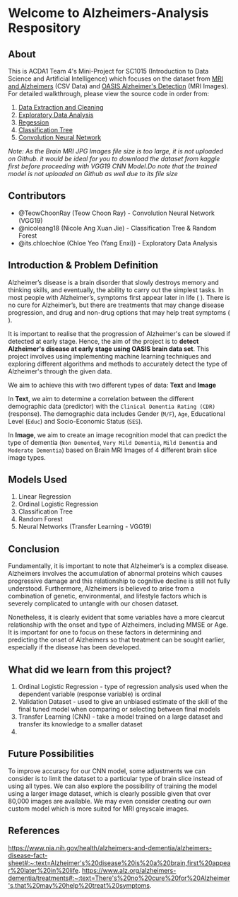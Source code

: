 # Welcome to Alzheimers-Analysis Respository

## About

This is ACDA1 Team 4's Mini-Project for SC1015 (Introduction to Data Science and Artificial Intelligence) which focuses on the dataset from [MRI and Alzheimers](https://www.kaggle.com/datasets/jboysen/mri-and-alzheimers?resource=download) (CSV Data) and [OASIS Alzheimer's Detection](https://www.kaggle.com/datasets/ninadaithal/imagesoasis) (MRI Images). For detailed walkthrough, please view the source code in order from:

1. [Data Extraction and Cleaning](https://github.com/TeowChoonRay/Alzheimer-Analysis/blob/main/Data%20Extraction%20and%20Cleaning.ipynb)
2. [Exploratory Data Analysis](https://github.com/TeowChoonRay/Alzheimer-Analysis/blob/main/Exploratory%20Data%20Analysis.ipynb)
3. [Regession](https://github.com/TeowChoonRay/Alzheimer-Analysis/blob/main/Regression.ipynb)
4. [Classification Tree](https://github.com/TeowChoonRay/Alzheimer-Analysis/blob/main/Classification%20Tree.ipynb)
5. [Convolution Neural Network](https://github.com/TeowChoonRay/Alzheimer-Analysis/blob/main/Convolution%20Neural%20Network%20(VGG19).ipynb)

*Note: As the Brain MRI JPG Images file size is too large, it is not uploaded on Github. it would be ideal for you to download the dataset from kaggle first before proceeding with VGG19 CNN Model.Do note that the trained model is not uploaded on Github as well due to its file size*
  
## Contributors

- @TeowChoonRay (Teow Choon Ray) - Convolution Neural Network (VGG19)
- @nicoleang18 (Nicole Ang Xuan Jie) - Classification Tree & Random Forest
- @its.chloechloe (Chloe Yeo (Yang Enxi)) - Exploratory Data Analysis

## Introduction & Problem Definition 

Alzheimer’s disease is a brain disorder that slowly destroys memory and thinking skills, and eventually, the ability to carry out the simplest tasks. In most people with Alzheimer’s, symptoms first appear later in life ( ). There is no cure for Alzheimer’s, but there are treatments that may change disease progression, and drug and non-drug options that may help treat symptoms ( ).

It is important to realise that the progression of Alzheimer's can be slowed if detected at early stage. Hence, the aim of the project is to **detect Alzheimer's disease at early stage using OASIS brain data set**. This project involves using implementing machine learning techniques and exploring different algorithms and methods to accurately detect the type of Alzheimer's through the given data. 

We aim to achieve this with two different types of data: **Text** and **Image**

In **Text**, we aim to determine a correlation between the different demographic data (predictor) with the `Clinical Dementia Rating (CDR)` (response). The demographic data includes Gender (`M/F`), `Age`, Educational Level (`Educ`) and Socio-Economic Status (`SES`).

In **Image**, we aim to create an image recognition model that can predict the type of dementia (`Non Demented`, `Very Mild Dementia`, `Mild Dementia` and `Moderate Dementia`) based on Brain MRI Images of 4 different brain slice image types.

## Models Used

1. Linear Regression
2. Ordinal Logistic Regression
3. Classification Tree
4. Random Forest
5. Neural Networks (Transfer Learning - VGG19)

## Conclusion
Fundamentally, it is important to note that Alzheimer’s is a complex disease. Alzheimers ​​involves the accumulation of abnormal proteins which causes progressive damage and this relationship to cognitive decline is still not fully understood. Furthermore, Alzheimers is believed to arise from a combination of genetic, environmental, and lifestyle factors which is severely complicated to untangle with our chosen dataset.

Nonetheless, it is clearly evident that some variables have a more clearcut relationship with the onset and type of Alzheimers, including MMSE or Age. It is important for one to focus on these factors in determining and predicting the onset of Alzheimers so that treatment can be sought earlier, especially if the disease has been developed.

## What did we learn from this project?

1. Ordinal Logistic Regression - type of regression analysis used when the dependent variable (response variable) is ordinal
2. Validation Dataset - used to give an unbiased estimate of the skill of the final tuned model when comparing or selecting between final models
3. Transfer Learning (CNN) -  take a model trained on a large dataset and transfer its knowledge to a smaller dataset
4. 

## Future Possibilities
To improve accuracy for our CNN model, some adjustments we can consider is to limit the dataset to a particular type of brain slice instead of using all types. We can also explore the possibility of training the model using a larger image dataset, which is clearly possible given that over 80,000 images are available. We may even consider creating our own custom model which is more suited for MRI greyscale images.

## References
https://www.nia.nih.gov/health/alzheimers-and-dementia/alzheimers-disease-fact-sheet#:~:text=Alzheimer's%20disease%20is%20a%20brain,first%20appear%20later%20in%20life.
https://www.alz.org/alzheimers-dementia/treatments#:~:text=There's%20no%20cure%20for%20Alzheimer's,that%20may%20help%20treat%20symptoms.
